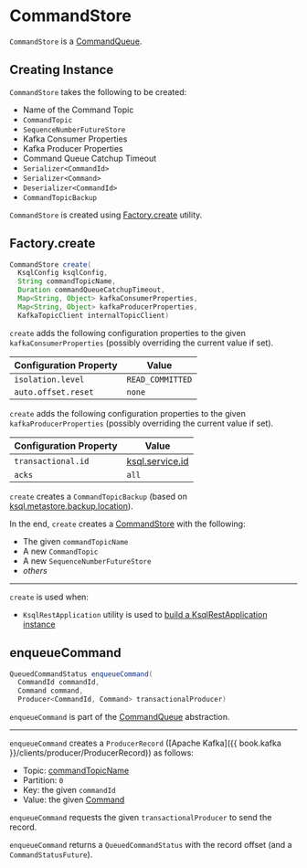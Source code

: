 # CommandStore

`CommandStore` is a [CommandQueue](CommandQueue.md).

## Creating Instance

`CommandStore` takes the following to be created:

* <span id="commandTopicName"> Name of the Command Topic
* <span id="commandTopic"> `CommandTopic`
* <span id="sequenceNumberFutureStore"> `SequenceNumberFutureStore`
* <span id="kafkaConsumerProperties"> Kafka Consumer Properties
* <span id="kafkaProducerProperties"> Kafka Producer Properties
* <span id="commandQueueCatchupTimeout"> Command Queue Catchup Timeout
* <span id="commandIdSerializer"> `Serializer<CommandId>`
* <span id="commandSerializer"> `Serializer<Command>`
* <span id="commandIdDeserializer"> `Deserializer<CommandId>`
* <span id="commandTopicBackup"> `CommandTopicBackup`

`CommandStore` is created using [Factory.create](#create) utility.

## <span id="create"><span id="Factory"> Factory.create

```java
CommandStore create(
  KsqlConfig ksqlConfig,
  String commandTopicName,
  Duration commandQueueCatchupTimeout,
  Map<String, Object> kafkaConsumerProperties,
  Map<String, Object> kafkaProducerProperties,
  KafkaTopicClient internalTopicClient)
```

`create` adds the following configuration properties to the given `kafkaConsumerProperties` (possibly overriding the current value if set).

Configuration Property | Value
-----------------------|---------
 `isolation.level` | `READ_COMMITTED`
 `auto.offset.reset` | `none`

`create` adds the following configuration properties to the given `kafkaProducerProperties` (possibly overriding the current value if set).

Configuration Property | Value
-----------------------|---------
 `transactional.id` | [ksql.service.id](../KsqlConfig.md#KSQL_SERVICE_ID_CONFIG)
 `acks` | `all`

`create` creates a `CommandTopicBackup` (based on [ksql.metastore.backup.location](../KsqlConfig.md#KSQL_METASTORE_BACKUP_LOCATION)).

In the end, `create` creates a [CommandStore](#creating-instance) with the following:

* The given `commandTopicName`
* A new `CommandTopic`
* A new `SequenceNumberFutureStore`
* _others_

---

`create` is used when:

* `KsqlRestApplication` utility is used to [build a KsqlRestApplication instance](KsqlRestApplication.md#buildApplication)

## <span id="enqueueCommand"> enqueueCommand

```java
QueuedCommandStatus enqueueCommand(
  CommandId commandId,
  Command command,
  Producer<CommandId, Command> transactionalProducer)
```

`enqueueCommand` is part of the [CommandQueue](CommandQueue.md#enqueueCommand) abstraction.

---

`enqueueCommand` creates a `ProducerRecord` ([Apache Kafka]({{ book.kafka }}/clients/producer/ProducerRecord)) as follows:

* Topic: [commandTopicName](#commandTopicName)
* Partition: `0`
* Key: the given `commandId`
* Value: the given [Command](Command.md)

`enqueueCommand` requests the given `transactionalProducer` to send the record.

`enqueueCommand` returns a `QueuedCommandStatus` with the record offset (and a `CommandStatusFuture`).
